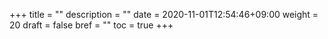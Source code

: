 +++
title = ""
description = ""
date = 2020-11-01T12:54:46+09:00
weight = 20
draft = false
bref = ""
toc = true
+++
